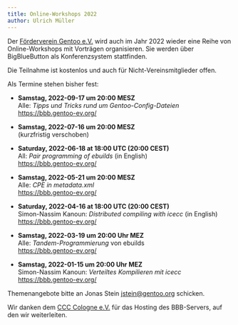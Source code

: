 ```yaml
---
title: Online-Workshops 2022
author: Ulrich Müller
---
```


Der [Förderverein Gentoo e.V.](https://gentoo-ev.org/) wird auch
im Jahr 2022 wieder eine Reihe von Online-Workshops mit Vorträgen
organisieren. Sie werden über BigBlueButton als Konferenzsystem
stattfinden.

Die Teilnahme ist kostenlos und auch für Nicht-Vereinsmitglieder offen.

Als Termine stehen bisher fest:

- **Samstag, 2022-09-17 um 20:00 MESZ**  
  Alle: *Tipps und Tricks rund um Gentoo-Config-Dateien*  
  <https://bbb.gentoo-ev.org/>

- **Samstag, 2022-07-16 um 20:00 MESZ**  
  (kurzfristig verschoben)

- **Saturday, 2022-06-18 at 18:00 UTC (20:00 CEST)**  
  All: *Pair programming of ebuilds* (in English)  
  <https://bbb.gentoo-ev.org/>

- **Samstag, 2022-05-21 um 20:00 MESZ**  
  Alle: *CPE in metadata.xml*  
  <https://bbb.gentoo-ev.org/>

- **Saturday, 2022-04-16 at 18:00 UTC (20:00 CEST)**  
  Simon-Nassim Kanoun: *Distributed compiling with icecc* (in English)  
  <https://bbb.gentoo-ev.org/>

- **Samstag, 2022-03-19 um 20:00 Uhr MEZ**  
  Alle: *Tandem-Programmierung* von ebuilds  
  <https://bbb.gentoo-ev.org/>

- **Samstag, 2022-01-15 um 20:00 Uhr MEZ**  
  Simon-Nassim Kanoun: *Verteiltes Kompilieren mit icecc*  
  <https://bbb.gentoo-ev.org/>

Themenangebote bitte an Jonas Stein <jstein@gentoo.org> schicken.

Wir danken dem [CCC Cologne e.V.](https://koeln.ccc.de/) für das
Hosting des BBB-Servers, auf den wir weiterleiten.
